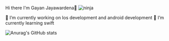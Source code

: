  Hi there I'm Gayan Jayawardena👋
![ninja](https://user-images.githubusercontent.com/68651319/223041553-df466d51-1099-4df2-b45f-1eba0be75298.jpeg)


 🔭 I’m currently working on Ios development and android development
 🌱 I’m currently learning swift 

![Anurag's GitHub stats](https://github-readme-stats.vercel.app/api?username=Gayan21&theme=dark&show_icons=true)


